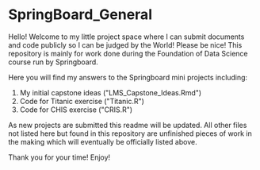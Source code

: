 # SpringBoard_General

Hello!  Welcome to my little project space where I can submit documents and code publicly so I can be judged by the World!  Please be nice!  This repository is mainly for work done during the Foundation of Data Science course run by Springboard.

Here you will find my answers to the Springboard mini projects including:

1) My initial capstone ideas ("LMS_Capstone_Ideas.Rmd")
2) Code for Titanic exercise ("Titanic.R")
3) Code for CHIS exercise ("CRIS.R")

As new projects are submitted this readme will be updated.  All other files not listed here but found in this repository are unfinished pieces of work in the making which will eventually be officially listed above.

Thank you for your time!  Enjoy!
